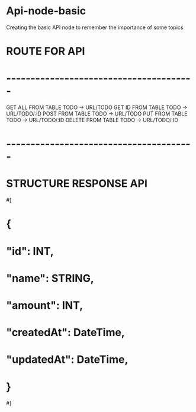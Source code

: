 # Api-node-basic
Creating the basic API node to remember the importance of some topics

# ROUTE FOR API
# ---------------------------------------
 GET ALL FROM TABLE TODO -> URL/TODO
 GET ID FROM TABLE TODO -> URL/TODO/:ID
 POST FROM TABLE TODO -> URL/TODO
 PUT FROM TABLE TODO -> URL/TODO/:ID
 DELETE FROM TABLE TODO -> URL/TODO/:ID
# ---------------------------------------

# STRUCTURE RESPONSE API 
#[ 
#  { 
#  "id": INT,
#  "name": STRING,
#  "amount": INT,
#  "createdAt": DateTime,
#  "updatedAt": DateTime,
#  }
#]